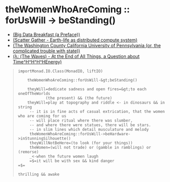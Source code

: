 # theWomenWhoAreComing :: forUsWill -&gt; beStanding\(\)

* [\(Big Data Breakfast \(a Preface\)\)](README.md)
* [\(Scatter Gather - Earth-life as distributed compute system\)](chapter1.md)
* [\(The Washington County California University of Pennsylvania \(or, the complicated trouble with state\)\)](the-washington-county-california-university-of-pennsylvania-or-the-complicated-trouble-with-state-the-state-of-the-state-harvesting-rainwater-from-a-leaking-abstraction-a-kingdom-for-nouns-and-the-death-of-the-object-maths-and-the-missiles-what.md)
* [\(λ: \(The Waves\) - At the End of All Things, a Question about Time^H^H^H^HEnergy\)](the-waves-at-the-end-of-all-things-a-question-about-timehhhhenergy.md)



> ```
> importMonad.IO.Class(MonadIO, liftIO)    
>     
>     theWomenWhoAreComing::forUsWill-&gt;beStanding()
>
>     theyWill=dedicate sadness and open fires=&gt;to each oneOfTheWorlds
>             (the present) && (the future)
>     theyWill=play at topography and riddle <- in dinosaurs && in string
>      -- it is in fine acts of casual extrication, that the women who are coming for us
>      -- will place ritual where there was slumber,
>      -- and where there were statues, there will be stars.
>      -- in slim lines which detail musculature and melody
>      theWomenWhoAreComing::forUsWill->beHardware->inStunningSilhouette()
>      theyWillNotBeHere=(to look (for your things))
>      theWomen=(will not trade) or (gamble in ramblings) or (remorse)
>      _<-when the future women laugh
>      =$=it will be with sex && kind danger
> =$=
>
> thrilling && awake
> ```



